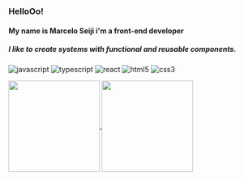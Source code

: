 ### HelloOo!
#### My name is Marcelo Seiji i'm a front-end developer
##### I like to create systems with functional and reusable components.

![javascript](https://img.shields.io/static/v1?logo=javascript&label=&message=JavaScript&color=111&logoColor=ebe013&style=flat)
![typescript](https://img.shields.io/static/v1?logo=typescript&label=&message=TypeScript&color=111&logoColor=1369eb&style=flat)
![react](https://img.shields.io/static/v1?logo=react&label=&message=React&color=111&logoColor=03bafc&style=flat)
![html5](https://img.shields.io/static/v1?logo=html5&label=&message=Html&color=111&logoColor=eb3013&style=flat)
![css3](https://img.shields.io/static/v1?logo=css3&label=&message=Css&color=111&logoColor=eb6d13&style=flat)

<div>
<a href="https://github.com/marceloseiji/github-readme-stats">
  <img align="center" height="180em" src="https://github-readme-stats.vercel.app/api/?username=marceloseiji&repo=github-readme-stats&theme=tokyonight&hide=contribs&show_icons=true&include_all_commits=true" />
</a>
<a href="https://github.com/marceloseiji/convoychat">
  <img align="center" height="180em" src="https://github-readme-stats.vercel.app/api/top-langs?username=marceloseiji&layout=compact&theme=tokyonight" />
</a>
</div>
